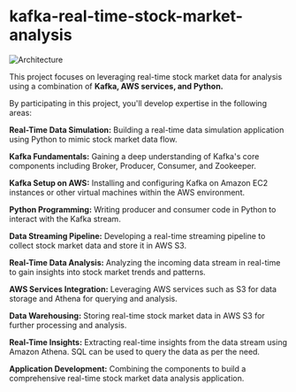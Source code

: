 # kafka-real-time-stock-market-analysis

![Architecture](https://github.com/ashish270299/kafka-stock-market-analysis/assets/36132621/4f9150c5-d2fd-48db-b5dc-a2e394f34986)


This project focuses on leveraging real-time stock market data for analysis using a combination of **Kafka, AWS services, and Python.**

By participating in this project, you'll develop expertise in the following areas:


**Real-Time Data Simulation:** Building a real-time data simulation application using Python to mimic stock market data flow.

**Kafka Fundamentals:** Gaining a deep understanding of Kafka's core components including Broker, Producer, Consumer, and Zookeeper.

**Kafka Setup on AWS:** Installing and configuring Kafka on Amazon EC2 instances or other virtual machines within the AWS environment.

**Python Programming:** Writing producer and consumer code in Python to interact with the Kafka stream.

**Data Streaming Pipeline:** Developing a real-time streaming pipeline to collect stock market data and store it in AWS S3.

**Real-Time Data Analysis:** Analyzing the incoming data stream in real-time to gain insights into stock market trends and patterns.

**AWS Services Integration:** Leveraging AWS services such as S3 for data storage and Athena for querying and analysis.

**Data Warehousing:** Storing real-time stock market data in AWS S3 for further processing and analysis.

**Real-Time Insights:** Extracting real-time insights from the data stream using Amazon Athena. SQL can be used to query the data as per the need.

**Application Development:** Combining the components to build a comprehensive real-time stock market data analysis application.

